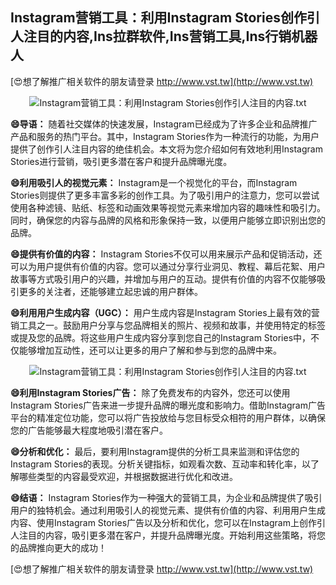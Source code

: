 ## **Instagram营销工具：利用Instagram Stories创作引人注目的内容,Ins拉群软件,Ins营销工具,Ins行销机器人**

[😍想了解推广相关软件的朋友请登录 http://www.vst.tw](http://www.vst.tw)

 <center><img src="https://vst.tw/MP4/tuiguang/png/4.png" alt="Instagram营销工具：利用Instagram Stories创作引人注目的内容.txt"></center>

**😄导语：**
随着社交媒体的快速发展，Instagram已经成为了许多企业和品牌推广产品和服务的热门平台。其中，Instagram Stories作为一种流行的功能，为用户提供了创作引人注目内容的绝佳机会。本文将为您介绍如何有效地利用Instagram Stories进行营销，吸引更多潜在客户和提升品牌曝光度。

**😄利用吸引人的视觉元素：**
Instagram是一个视觉化的平台，而Instagram Stories则提供了更多丰富多彩的创作工具。为了吸引用户的注意力，您可以尝试使用各种滤镜、贴纸、标签和动画效果等视觉元素来增加内容的趣味性和吸引力。同时，确保您的内容与品牌的风格和形象保持一致，以便用户能够立即识别出您的品牌。

**😄提供有价值的内容：**
Instagram Stories不仅可以用来展示产品和促销活动，还可以为用户提供有价值的内容。您可以通过分享行业洞见、教程、幕后花絮、用户故事等方式吸引用户的兴趣，并增加与用户的互动。提供有价值的内容不仅能够吸引更多的关注者，还能够建立起忠诚的用户群体。

**😄利用用户生成内容（UGC）：**
用户生成内容是Instagram Stories上最有效的营销工具之一。鼓励用户分享与您品牌相关的照片、视频和故事，并使用特定的标签或提及您的品牌。将这些用户生成内容分享到您自己的Instagram Stories中，不仅能够增加互动性，还可以让更多的用户了解和参与到您的品牌中来。

 <center><img src="https://vst.tw/MP4/tuiguang/png/0.png" alt="Instagram营销工具：利用Instagram Stories创作引人注目的内容.txt"></center>

**😄利用Instagram Stories广告：**
除了免费发布的内容外，您还可以使用Instagram Stories广告来进一步提升品牌的曝光度和影响力。借助Instagram广告平台的精准定位功能，您可以将广告投放给与您目标受众相符的用户群体，以确保您的广告能够最大程度地吸引潜在客户。

**😄分析和优化：**
最后，要利用Instagram提供的分析工具来监测和评估您的Instagram Stories的表现。分析关键指标，如观看次数、互动率和转化率，以了解哪些类型的内容最受欢迎，并根据数据进行优化和改进。

**😄结语：**
Instagram Stories作为一种强大的营销工具，为企业和品牌提供了吸引用户的独特机会。通过利用吸引人的视觉元素、提供有价值的内容、利用用户生成内容、使用Instagram Stories广告以及分析和优化，您可以在Instagram上创作引人注目的内容，吸引更多潜在客户，并提升品牌曝光度。开始利用这些策略，将您的品牌推向更大的成功！

[😍想了解推广相关软件的朋友请登录 http://www.vst.tw](http://www.vst.tw)



